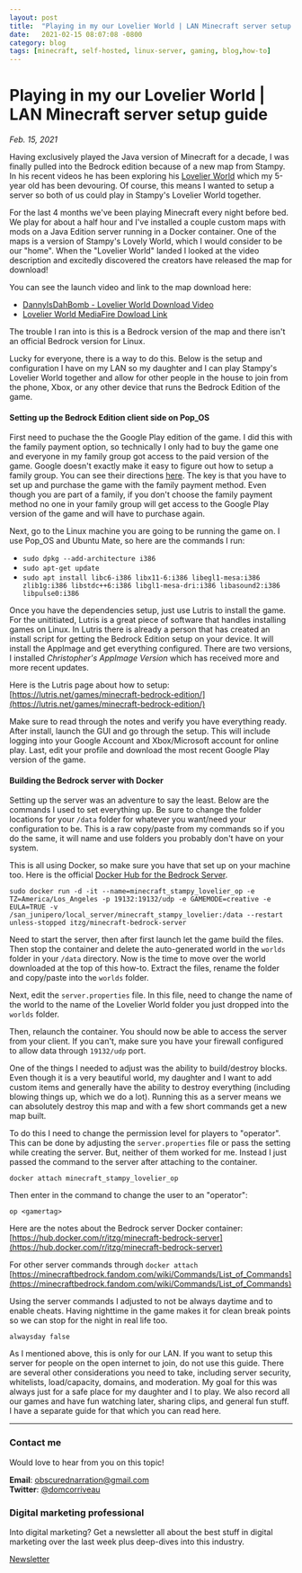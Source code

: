 ```yaml
---
layout: post
title:  "Playing in my our Lovelier World | LAN Minecraft server setup guide"
date:   2021-02-15 08:07:08 -0800
category: blog
tags: [minecraft, self-hosted, linux-server, gaming, blog,how-to]
---
```

# Playing in my our Lovelier World | LAN Minecraft server setup guide
*Feb. 15, 2021* 

Having exclusively played the Java version of Minecraft for a decade, I was finally pulled into the Bedrock edition because of a new map from Stampy. In his recent videos he has been exploring his [Lovelier World](https://www.youtube.com/watch?v=kr45-OkOR4Y&t=1s) which my 5-year old has been devouring. Of course, this means I wanted to setup a server so both of us could play in Stampy's Lovelier World together.

For the last 4 months we've been playing Minecraft every night before bed. We play for about a half hour and I've installed a couple custom maps with mods on a Java Edition server running in a Docker container. One of the maps is a version of Stampy's Lovely World, which I would consider to be our "home". When the "Lovelier World" landed I looked at the video description and excitedly discovered the creators have released the map for download!

You can see the launch video and link to the map download here:
* [DannyIsDahBomb - Lovelier World Download Video](https://www.youtube.com/watch?v=exVPnXb0_nQ)
* [Lovelier World MediaFire Dowload Link](https://www.mediafire.com/file/bzw36829ytgkm3v/Lovelier_World.mcworld/file)

The trouble I ran into is this is a Bedrock version of the map and there isn't an official Bedrock version for Linux.

Lucky for everyone, there is a way to do this. Below is the setup and configuration I have on my LAN so my daughter and I can play Stampy's Lovelier World  together and allow for other people in the house to join from the phone, Xbox, or any other device that runs the Bedrock Edition of the game.

#### Setting up the Bedrock Edition client side on Pop_OS

First need to puchase the the Google Play edition of the game. I did this with the family payment option, so technically I only had to buy the game one and everyone in my family group got access to the paid version of the game. Google doesn't exactly make it easy to figure out how to setup a family group. You can see their directions [here](https://families.google.com/families). The key is that you have to set up and purchase the game with the family payment method. Even though you are part of a family, if you don't choose the family payment method no one in your family group will get access to the Google Play version of the game and will have to purchase again.

Next, go to the Linux machine you are going to be running the game on. I use Pop_OS and Ubuntu Mate, so here are the commands I run:
* `sudo dpkg --add-architecture i386`
* `sudo apt-get update`
* `sudo apt install libc6-i386 libx11-6:i386 libegl1-mesa:i386 zlib1g:i386 libstdc++6:i386 libgl1-mesa-dri:i386 libasound2:i386 libpulse0:i386`

Once you have the dependencies setup, just use Lutris to install the game. For the unititiated, Lutris is a great piece of software that handles installing games on Linux. In Lutris there is already a person that has created an install script for getting the Bedrock Edition setup on your device. It will install the AppImage and get everything configured. There are two versions, I installed *Christopher's AppImage Version* which has received more and more recent updates.

Here is the Lutris page about how to setup: [https://lutris.net/games/minecraft-bedrock-edition/](https://lutris.net/games/minecraft-bedrock-edition/)

Make sure to read through the notes and verify you have everything ready. After install, launch the GUI and go through the setup. This will include logging into your Google Account and Xbox/Microsoft account for online play. Last, edit your profile and download the most recent Google Play version of the game.

#### Building the Bedrock server with Docker
Setting up the server was an adventure to say the least. Below are the commands I used to set everything up. Be sure to change the folder locations for your `/data` folder for whatever you want/need your configuration to be. This is a raw copy/paste from my commands so if you do the same, it will name and use folders you probably don't have on your system.

This is all using Docker, so make sure you have that set up on your machine too. Here is the official [Docker Hub for the Bedrock Server](https://hub.docker.com/r/itzg/minecraft-bedrock-server).

`sudo docker run -d -it --name=minecraft_stampy_lovelier_op -e TZ=America/Los_Angeles -p 19132:19132/udp -e GAMEMODE=creative -e EULA=TRUE -v /san_junipero/local_server/minecraft_stampy_lovelier:/data --restart unless-stopped itzg/minecraft-bedrock-server`

Need to start the server, then after first launch let the game build the files. Then stop the container and delete the auto-generated world in the `worlds` folder in your `/data` directory. Now is the time to move over the world downloaded at the top of this how-to.  Extract the files, rename the folder and copy/paste into the `worlds` folder.

Next, edit the `server.properties` file. In this file, need to change the name of the world to the name of the Lovelier World folder you just dropped into the `worlds` folder.

Then, relaunch the container. You should now be able to access the server from your client. If you can't, make sure you have your firewall configured to allow data through `19132/udp` port.

One of the things I needed to adjust was the ability to build/destroy blocks. Even though it is a very beautiful world, my daughter and I want to add custom items and generally have the ability to destroy everything (including blowing things up, which we do a lot). Running this as a server means we can absolutely destroy this map and with a few short commands get a new map built.

To do this I need to change the permission level for players to "operator". This can be done by adjusting the `server.properties` file or pass the setting while creating the server. But, neither of them worked for me. Instead I just passed the command to the server after attaching to the container.

`docker attach minecraft_stampy_lovelier_op`

Then enter in the command to change the user to an "operator":

`op <gamertag>`

Here are the notes about the Bedrock server Docker container: [https://hub.docker.com/r/itzg/minecraft-bedrock-server](https://hub.docker.com/r/itzg/minecraft-bedrock-server)

For other server commands through `docker attach` [https://minecraftbedrock.fandom.com/wiki/Commands/List_of_Commands](https://minecraftbedrock.fandom.com/wiki/Commands/List_of_Commands)

Using the server commands I adjusted to not be always daytime and to enable cheats. Having nighttime in the game makes it for clean break points so we can stop for the night in real life too.

`alwaysday false`

As I mentioned above, this is only for our LAN. If you want to setup this server for people on the open internet to join, do not use this guide. There are several other considerations you need to take, including server security, whitelists, load/capacity, domains, and moderation. My goal for this was always just for a safe place for my daughter and I to play. We also record all our games and have fun watching later, sharing clips, and general fun stuff. I have a separate guide for that which you can read here.

* * *

### Contact me

Would love to hear from you on this topic!  

**Email**: obscurednarration@gmail.com  
**Twitter**: [@domcorriveau](https://twitter.com/domcorriveau)  

### Digital marketing professional

Into digital marketing? Get a newsletter all about the best stuff in digital marketing over the last week plus deep-dives into this industry.  

[Newsletter](https://corrteksolutions.com/marketing-mixer-newsletter/)  
